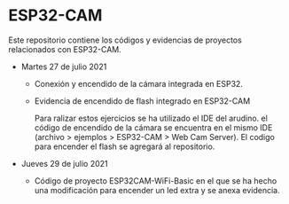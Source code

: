 # ESP32-CAM
Este repositorio contiene los códigos y evidencias de proyectos relacionados con ESP32-CAM.
- Martes 27 de julio 2021
  -  Conexión y encendido de la cámara integrada en ESP32.
  - Evidencia de encendido de flash integrado en ESP32-CAM
    
       Para ralizar estos ejercicios se ha utilizado el IDE del arudino. el código de encendido de la cámara se encuentra en el mismo IDE (archivo > ejemplos > ESP32-CAM > Web Cam Server). El codigo para encender el flash se agregará al repositorio.

- Jueves 29 de julio 2021
  - Código de proyecto ESP32CAM-WiFi-Basic en el que se ha hecho una modificación para encender un led extra y se anexa evidencia.


